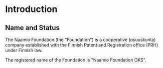 # Introduction

## Name and Status

The Naamio Foundation (the "Foundation") is a cooperative (osuuskunta) company established with the Finnish Patent and Registration office (PRH) under Finnish law.

The registered name of the Foundation is "Naamio Foundation OKS". 

